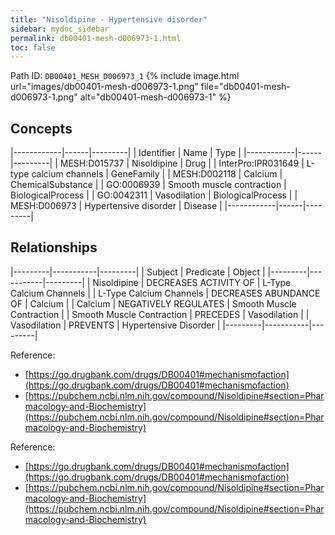 ```yaml
---
title: "Nisoldipine - Hypertensive disorder"
sidebar: mydoc_sidebar
permalink: db00401-mesh-d006973-1.html
toc: false 
---
```



Path ID: `DB00401_MESH_D006973_1`
{% include image.html url="images/db00401-mesh-d006973-1.png" file="db00401-mesh-d006973-1.png" alt="db00401-mesh-d006973-1" %}

## Concepts

|------------|------|---------|
| Identifier | Name | Type    |
|------------|------|---------|
| MESH:D015737 | Nisoldipine | Drug |
| InterPro:IPR031649 | L-type calcium channels | GeneFamily |
| MESH:D002118 | Calcium | ChemicalSubstance |
| GO:0006939 | Smooth muscle contraction | BiologicalProcess |
| GO:0042311 | Vasodilation | BiologicalProcess |
| MESH:D006973 | Hypertensive disorder | Disease |
|------------|------|---------|

## Relationships

|---------|-----------|---------|
| Subject | Predicate | Object  |
|---------|-----------|---------|
| Nisoldipine | DECREASES ACTIVITY OF | L-Type Calcium Channels |
| L-Type Calcium Channels | DECREASES ABUNDANCE OF | Calcium |
| Calcium | NEGATIVELY REGULATES | Smooth Muscle Contraction |
| Smooth Muscle Contraction | PRECEDES | Vasodilation |
| Vasodilation | PREVENTS | Hypertensive Disorder |
|---------|-----------|---------|

Reference: 
  - [https://go.drugbank.com/drugs/DB00401#mechanismofaction](https://go.drugbank.com/drugs/DB00401#mechanismofaction)
  - [https://pubchem.ncbi.nlm.nih.gov/compound/Nisoldipine#section=Pharmacology-and-Biochemistry](https://pubchem.ncbi.nlm.nih.gov/compound/Nisoldipine#section=Pharmacology-and-Biochemistry)

Reference: 
  - [https://go.drugbank.com/drugs/DB00401#mechanismofaction](https://go.drugbank.com/drugs/DB00401#mechanismofaction)
  - [https://pubchem.ncbi.nlm.nih.gov/compound/Nisoldipine#section=Pharmacology-and-Biochemistry](https://pubchem.ncbi.nlm.nih.gov/compound/Nisoldipine#section=Pharmacology-and-Biochemistry)

